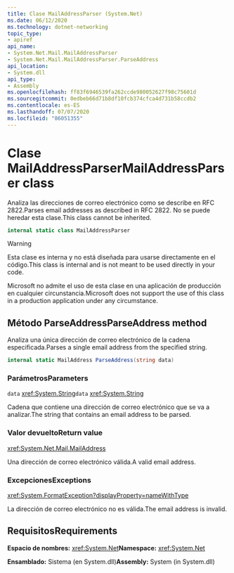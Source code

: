```yaml
---
title: Clase MailAddressParser (System.Net)
ms.date: 06/12/2020
ms.technology: dotnet-networking
topic_type:
- apiref
api_name:
- System.Net.Mail.MailAddressParser
- System.Net.Mail.MailAddressParser.ParseAddress
api_location:
- System.dll
api_type:
- Assembly
ms.openlocfilehash: ff83f6946539fa262ccde980052627f98c75601d
ms.sourcegitcommit: 0edbeb66d71b8df10fcb374cfca4d731b58ccdb2
ms.contentlocale: es-ES
ms.lasthandoff: 07/07/2020
ms.locfileid: "86051355"
---
```

# <a name="mailaddressparser-class"></a><span data-ttu-id="0a1f0-102">Clase MailAddressParser</span><span class="sxs-lookup"><span data-stu-id="0a1f0-102">MailAddressParser class</span></span>

<span data-ttu-id="0a1f0-103">Analiza las direcciones de correo electrónico como se describe en RFC 2822.</span><span class="sxs-lookup"><span data-stu-id="0a1f0-103">Parses email addresses as described in RFC 2822.</span></span> <span data-ttu-id="0a1f0-104">No se puede heredar esta clase.</span><span class="sxs-lookup"><span data-stu-id="0a1f0-104">This class cannot be inherited.</span></span>

```csharp
internal static class MailAddressParser
```

> [!WARNING]
> <span data-ttu-id="0a1f0-105">Esta clase es interna y no está diseñada para usarse directamente en el código.</span><span class="sxs-lookup"><span data-stu-id="0a1f0-105">This class is internal and is not meant to be used directly in your code.</span></span>
>
> <span data-ttu-id="0a1f0-106">Microsoft no admite el uso de esta clase en una aplicación de producción en cualquier circunstancia.</span><span class="sxs-lookup"><span data-stu-id="0a1f0-106">Microsoft does not support the use of this class in a production application under any circumstance.</span></span>

## <a name="parseaddress-method"></a><span data-ttu-id="0a1f0-107">Método ParseAddress</span><span class="sxs-lookup"><span data-stu-id="0a1f0-107">ParseAddress method</span></span>

<span data-ttu-id="0a1f0-108">Analiza una única dirección de correo electrónico de la cadena especificada.</span><span class="sxs-lookup"><span data-stu-id="0a1f0-108">Parses a single email address from the specified string.</span></span>

```csharp
internal static MailAddress ParseAddress(string data)
```

### <a name="parameters"></a><span data-ttu-id="0a1f0-109">Parámetros</span><span class="sxs-lookup"><span data-stu-id="0a1f0-109">Parameters</span></span>

<span data-ttu-id="0a1f0-110">`data` <xref:System.String></span><span class="sxs-lookup"><span data-stu-id="0a1f0-110">`data` <xref:System.String></span></span>

<span data-ttu-id="0a1f0-111">Cadena que contiene una dirección de correo electrónico que se va a analizar.</span><span class="sxs-lookup"><span data-stu-id="0a1f0-111">The string that contains an email address to be parsed.</span></span>

### <a name="return-value"></a><span data-ttu-id="0a1f0-112">Valor devuelto</span><span class="sxs-lookup"><span data-stu-id="0a1f0-112">Return value</span></span>

<xref:System.Net.Mail.MailAddress>

<span data-ttu-id="0a1f0-113">Una dirección de correo electrónico válida.</span><span class="sxs-lookup"><span data-stu-id="0a1f0-113">A valid email address.</span></span>

### <a name="exceptions"></a><span data-ttu-id="0a1f0-114">Excepciones</span><span class="sxs-lookup"><span data-stu-id="0a1f0-114">Exceptions</span></span>

<xref:System.FormatException?displayProperty=nameWithType>

<span data-ttu-id="0a1f0-115">La dirección de correo electrónico no es válida.</span><span class="sxs-lookup"><span data-stu-id="0a1f0-115">The email address is invalid.</span></span>

## <a name="requirements"></a><span data-ttu-id="0a1f0-116">Requisitos</span><span class="sxs-lookup"><span data-stu-id="0a1f0-116">Requirements</span></span>

<span data-ttu-id="0a1f0-117">**Espacio de nombres:** <xref:System.Net></span><span class="sxs-lookup"><span data-stu-id="0a1f0-117">**Namespace:** <xref:System.Net></span></span>

<span data-ttu-id="0a1f0-118">**Ensamblado:** Sistema (en System.dll)</span><span class="sxs-lookup"><span data-stu-id="0a1f0-118">**Assembly:** System (in System.dll)</span></span>
